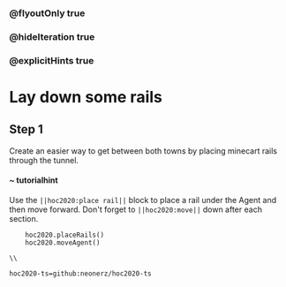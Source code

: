 ### @flyoutOnly true
### @hideIteration true
### @explicitHints true

# Lay down some rails

## Step 1
Create an easier way to get between both towns by placing minecart rails through the tunnel.

#### ~ tutorialhint 
Use the ``||hoc2020:place rail||`` block to place a rail under the Agent and then move forward. Don't forget to ``||hoc2020:move||`` down after each section.

```ghost
    hoc2020.placeRails()
    hoc2020.moveAgent()   
```
```template
\\
```
```package
hoc2020-ts=github:neonerz/hoc2020-ts
```